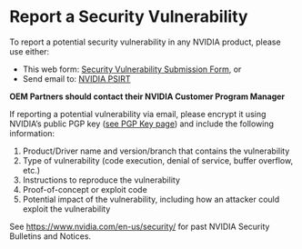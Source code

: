 <!--
# Copyright 2023-2025, NVIDIA CORPORATION & AFFILIATES. All rights reserved.
#
# Redistribution and use in source and binary forms, with or without
# modification, are permitted provided that the following conditions
# are met:
#  * Redistributions of source code must retain the above copyright
#    notice, this list of conditions and the following disclaimer.
#  * Redistributions in binary form must reproduce the above copyright
#    notice, this list of conditions and the following disclaimer in the
#    documentation and/or other materials provided with the distribution.
#  * Neither the name of NVIDIA CORPORATION nor the names of its
#    contributors may be used to endorse or promote products derived
#    from this software without specific prior written permission.
#
# THIS SOFTWARE IS PROVIDED BY THE COPYRIGHT HOLDERS ``AS IS'' AND ANY
# EXPRESS OR IMPLIED WARRANTIES, INCLUDING, BUT NOT LIMITED TO, THE
# IMPLIED WARRANTIES OF MERCHANTABILITY AND FITNESS FOR A PARTICULAR
# PURPOSE ARE DISCLAIMED.  IN NO EVENT SHALL THE COPYRIGHT OWNER OR
# CONTRIBUTORS BE LIABLE FOR ANY DIRECT, INDIRECT, INCIDENTAL, SPECIAL,
# EXEMPLARY, OR CONSEQUENTIAL DAMAGES (INCLUDING, BUT NOT LIMITED TO,
# PROCUREMENT OF SUBSTITUTE GOODS OR SERVICES; LOSS OF USE, DATA, OR
# PROFITS; OR BUSINESS INTERRUPTION) HOWEVER CAUSED AND ON ANY THEORY
# OF LIABILITY, WHETHER IN CONTRACT, STRICT LIABILITY, OR TORT
# (INCLUDING NEGLIGENCE OR OTHERWISE) ARISING IN ANY WAY OUT OF THE USE
# OF THIS SOFTWARE, EVEN IF ADVISED OF THE POSSIBILITY OF SUCH DAMAGE.
-->

# Report a Security Vulnerability

To report a potential security vulnerability in any NVIDIA product, please use either:
* This web form: [Security Vulnerability Submission Form](https://www.nvidia.com/object/submit-security-vulnerability.html), or
* Send email to: [NVIDIA PSIRT](mailto:psirt@nvidia.com)

**OEM Partners should contact their NVIDIA Customer Program Manager**

If reporting a potential vulnerability via email, please encrypt it using NVIDIA’s public PGP key ([see PGP Key page](https://www.nvidia.com/en-us/security/pgp-key/)) and include the following information:
1. Product/Driver name and version/branch that contains the vulnerability
2. Type of vulnerability (code execution, denial of service, buffer overflow, etc.)
3. Instructions to reproduce the vulnerability
4. Proof-of-concept or exploit code
5. Potential impact of the vulnerability, including how an attacker could exploit the vulnerability

See https://www.nvidia.com/en-us/security/ for past NVIDIA Security Bulletins and Notices.
